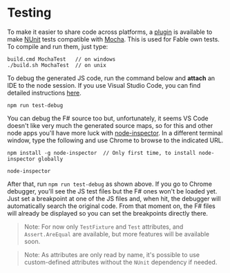 # Testing

To make it easier to share code across platforms, a [plugin](plugins.md) is available to make
[NUnit](http://www.nunit.org) tests compatible with [Mocha](https://mochajs.org).
This is used for Fable own tests. To compile and run them, just type:

```
build.cmd MochaTest   // on windows    
./build.sh MochaTest  // on unix
```

To debug the generated JS code, run the command below and **attach** an IDE to the node session. If you use Visual Studio Code, you can find detailed instructions [here](https://code.visualstudio.com/docs/editor/debugging).

```
npm run test-debug
```

You can debug the F# source too but, unfortunately, it seems VS Code doesn't like very much the generated source maps, so for this and other node apps you'll have more luck with [node-inspector](https://github.com/node-inspector/node-inspector). In a different terminal window, type the following and use Chrome to browse to the indicated URL.

```
npm install -g node-inspector  // Only first time, to install node-inspector globally

node-inspector
```

After that, run `npm run test-debug` as shown above. If you go to Chrome debugger, you'll see the JS test files but the F# ones won't be loaded yet. Just set a breakpoint at one of the JS files and, when hit, the debugger will automatically search the original code. From that moment on, the F# files will already be displayed so you can set the breakpoints directly there.


> Note: For now only `TestFixture` and `Test` attributes, and `Assert.AreEqual` are available, but more features will be available soon.

> Note: As attributes are only read by name, it's possible to use custom-defined attributes without the `NUnit` dependency if needed.